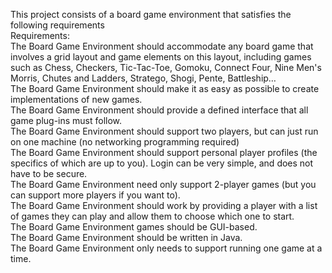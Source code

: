 This project consists of a board game environment that satisfies the following requirements  
Requirements:  
The Board Game Environment should accommodate any board game that involves a grid layout and game elements on this layout, including games such as Chess, Checkers, Tic-Tac-Toe, Gomoku, Connect Four, Nine Men's Morris, Chutes and Ladders, Stratego, Shogi, Pente, Battleship…  
The Board Game Environment should make it as easy as possible to create implementations of new games.  
The Board Game Environment should provide a defined interface that all game plug-ins must follow.  
The Board Game Environment should support two players, but can just run on one machine (no networking programming required)   
The Board Game Environment should support personal player profiles (the specifics of which are up to you). Login can be very simple, and does not have to be secure.  
The Board Game Environment need only support 2-player games (but you can support more players if you want to).  
The Board Game Environment should work by providing a player with a list of games they can play and allow them to choose which one to start.  
The Board Game Environment games should be GUI-based.  
The Board Game Environment should be written in Java.  
The Board Game Environment only needs to support running one game at a time.  

